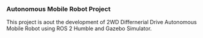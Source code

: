 ### Autonomous Mobile Robot Project

This project is aout the development of 2WD Differnerial Drive Autonomous Mobile Robot using ROS 2 Humble and Gazebo Simulator.